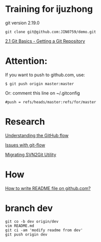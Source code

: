 # Training for ijuzhong

git version 2.19.0

`git clone git@github.com:JIN0759/demo.git`

[2.1 Git Basics - Getting a Git Repository](https://git-scm.com/book/en/v2/Git-Basics-Getting-a-Git-Repository)

# Attention:
If you want to push to github.com, use:

`$ git push origin master:master `

Or: 
comment this line on ~/.gitconfig 

    #push = refs/heads/master:refs/for/master

# Research
[Understanding the GitHub flow](https://guides.github.com/introduction/flow/)

[Issues with git-flow](http://scottchacon.com/2011/08/31/github-flow.html) 

[Migrating SVN2Git Utility](https://services.github.com/on-demand/downloads/subversion-migration/) 

# How
[How to write README file on github.com? ](https://help.github.com/articles/basic-writing-and-formatting-syntax/)

# branch dev
```
git co -b dev origin/dev 
vim README.md 
git ci -am 'modify readme from dev'
git push origin dev
```
